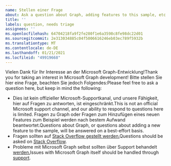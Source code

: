 ```yaml
---
name: Stellen einer Frage
about: Ask a question about Graph, adding features to this sample, etc.
title: ''
labels: question, needs triage
assignees: ''
ms.openlocfilehash: 64704218fa9f2fe280f1e6a3598c8fe98dc22d01
ms.sourcegitcommit: 2e313034885c04f5006616246eb03ec789f5932b
ms.translationtype: MT
ms.contentlocale: de-DE
ms.lasthandoff: 01/21/2021
ms.locfileid: "49919668"
---
```

<span data-ttu-id="474fc-102">Vielen Dank für Ihr Interesse an der Microsoft Graph-Entwicklung!</span><span class="sxs-lookup"><span data-stu-id="474fc-102">Thank you for taking an interest in Microsoft Graph development!</span></span> <span data-ttu-id="474fc-103">Bitte stellen Sie hier eine Frage, beachten Sie jedoch Folgendes:</span><span class="sxs-lookup"><span data-stu-id="474fc-103">Please feel free to ask a question here, but keep in mind the following:</span></span>

- <span data-ttu-id="474fc-104">Dies ist kein offizieller Microsoft-Supportkanal, und unsere Fähigkeit, hier auf Fragen zu antworten, ist eingeschränkt.</span><span class="sxs-lookup"><span data-stu-id="474fc-104">This is not an official Microsoft support channel, and our ability to respond to questions here is limited.</span></span> <span data-ttu-id="474fc-105">Fragen zu Graph oder Fragen zum Hinzufügen eines neuen Features zum Beispiel werden nach bestem Aufwand beantwortet.</span><span class="sxs-lookup"><span data-stu-id="474fc-105">Questions about Graph, or questions about adding a new feature to the sample, will be answered on a best-effort basis.</span></span>
- <span data-ttu-id="474fc-106">Fragen sollten auf [Stack Overflow gestellt werden.](https://stackoverflow.com/questions/tagged/microsoft-graph)</span><span class="sxs-lookup"><span data-stu-id="474fc-106">Questions should be asked on [Stack Overflow](https://stackoverflow.com/questions/tagged/microsoft-graph).</span></span>
- <span data-ttu-id="474fc-107">Probleme mit Microsoft Graph selbst sollten über Support behandelt [werden.](https://developer.microsoft.com/graph/support)</span><span class="sxs-lookup"><span data-stu-id="474fc-107">Issues with Microsoft Graph itself should be handled through [support](https://developer.microsoft.com/graph/support).</span></span>
